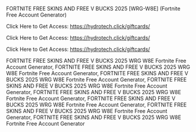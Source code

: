 FORTNITE FREE SKINS AND FREE V BUCKS 2025 [WRG-W8E] (Fortnite Free Account Generator)

Click Here to Get Access: https://hydrotech.click/giftcards/

Click Here to Get Access: https://hydrotech.click/giftcards/

Click Here to Get Access: https://hydrotech.click/giftcards/

FORTNITE FREE SKINS AND FREE V BUCKS 2025 WRG W8E Fortnite Free Account Generator, FORTNITE FREE SKINS AND FREE V BUCKS 2025 WRG W8E Fortnite Free Account Generator, FORTNITE FREE SKINS AND FREE V BUCKS 2025 WRG W8E Fortnite Free Account Generator, FORTNITE FREE SKINS AND FREE V BUCKS 2025 WRG W8E Fortnite Free Account Generator, FORTNITE FREE SKINS AND FREE V BUCKS 2025 WRG W8E Fortnite Free Account Generator, FORTNITE FREE SKINS AND FREE V BUCKS 2025 WRG W8E Fortnite Free Account Generator, FORTNITE FREE SKINS AND FREE V BUCKS 2025 WRG W8E Fortnite Free Account Generator, FORTNITE FREE SKINS AND FREE V BUCKS 2025 WRG W8E Fortnite Free Account Generator

